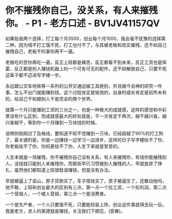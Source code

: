 # 你不摧残你自己，没关系，有人来摧残你。 - P1 - 老方口述 - BV1JV41157QV

如果给我两个选择，打工每个月3500，创业每个月1000，我会毫不犹豫的选择第二种，因为咱不打工饿不死，打工也付不了，与其被老板和现实摧残，还不如自己摧残自己，老板干的事你再干一遍。

老板吃的苦你再吃一遍，反正上班都是痛苦，反正都看不到未来，反正工资也是挥霍，反正都是别人赚钱机器上的一个可有可无的配件，还不如解放自己，只要不死这辈子都不迈进写字楼一步。

永远跟公交车地铁等一系列的公共交通运输工具绝别，并且据今会神的研究一件事，怎么不出门就能赚到钱，这个过程肯定是愉悦的，自身的成长肯定是前所未有的，给自己干和跟别人干是完全的两个世界。

就算一个月只能赚到工资的三分之一，也是一种极大的成就感，这样的感觉和中彩票没有什么区别，而成就感最大的好处就是，干一次肯定干两次，越干越兴奋，越兴奋越干，等到你一个月赚到一万块钱的时候。

说明你刚刚过了及格线，要知道不知不觉赚到一万块，已经超越了90%的打工狗了，最关键的是，你是一边赚钱一边学习一边进步，这样的日子写字楼给不了你，你老板给不了你，你妈更给不了你，人生下来就是受苦的。

人生本就是一场摧残，你不摧残你自己没有关系，有人来摧残你，有钱你能摧残别人，没钱就只能别人来摧残你，而那些早已习惯被别人摧残的人，早就放弃了挣扎，虽然他们都知道上班很耽误赚钱，但是没有办法。

早就被逼上了梁山，房子贷款买了，车子借钱买了，孩子被逼生了，还敢动他吗，他不敢，上班和创业最大的区别有三点，第一点一个拉工资，一个拉利润，第二点一个营销人，一个被人营销，第三点一个是消费者。

一个是生产者，一个人只要饿不死，只要能轻装上阵，创业这件事就得去玩一玩，我是老方，求人的美德就是赚钱，关注我们下期见，(音樂)。


